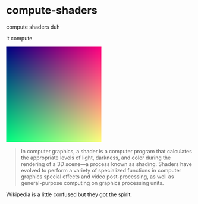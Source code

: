 # compute-shaders
compute shaders duh

it compute

![see?](gradient.png)

> In computer graphics, a shader is a computer program that calculates the appropriate levels of light, darkness, and color during the rendering of a 3D scene—a process known as shading. Shaders have evolved to perform a variety of specialized functions in computer graphics special effects and video post-processing, as well as general-purpose computing on graphics processing units.

Wikipedia is a little confused but they got the spirit.
